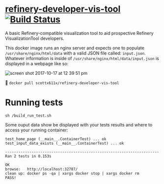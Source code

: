 # [refinery-developer-vis-tool](https://hub.docker.com/r/scottx611x/refinery-developer-vis-tool/) [![Build Status](https://travis-ci.org/scottx611x/refinery-developer-vis-tool.svg?branch=master)](https://travis-ci.org/scottx611x/refinery-developer-vis-tool)
A basic Refinery-compatible visualization tool to aid prospective Refinery VisualizationTool developers.

This docker image runs an nginx server and expects one to populate `/usr/share/nginx/html/data` with a valid JSON file called: `input.json`. Whatever information is inside of `/usr/share/nginx/html/data/input.json` is displayed in a webpage like so:

![screen shot 2017-10-17 at 12 39 51 pm](https://user-images.githubusercontent.com/5629547/31677301-52cce4d6-b338-11e7-93d6-4be45e42be66.png)



🐳
`docker pull scottx611x/refinery-developer-vis-tool`

# Running tests
`sh /build_run_test.sh`

Some ouput data show be displayed with your tests results and where to access your running container:
```
test_home_page (__main__.ContainerTest) ... ok
test_input_data_exists (__main__.ContainerTest) ... ok

----------------------------------------------------------------------
Ran 2 tests in 0.153s

OK
browse:   http://localhost:32787/
clean up: docker ps -qa | xargs docker stop | xargs docker rm
PASS!
```
